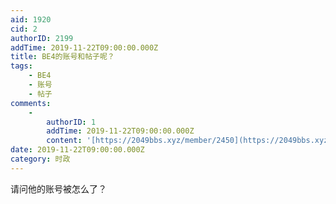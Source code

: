 ```yaml
---
aid: 1920
cid: 2
authorID: 2199
addTime: 2019-11-22T09:00:00.000Z
title: BE4的账号和帖子呢？
tags:
    - BE4
    - 账号
    - 帖子
comments:
    -
        authorID: 1
        addTime: 2019-11-22T09:00:00.000Z
        content: '[https://2049bbs.xyz/member/2450](https://2049bbs.xyz/member/2450)'
date: 2019-11-22T09:00:00.000Z
category: 时政
---
```


请问他的账号被怎么了？
